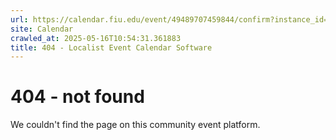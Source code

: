 ```yaml
---
url: https://calendar.fiu.edu/event/49489707459844/confirm?instance_id=49489707479311&return=https%3A%2F%2Fcalendar.fiu.edu%2Fcalendar%3Fevent_types%255B%255D%3D121722
site: Calendar
crawled_at: 2025-05-16T10:54:31.361883
title: 404 - Localist Event Calendar Software
---
```


# 404 - not found
We couldn't find the page on this community event platform.
